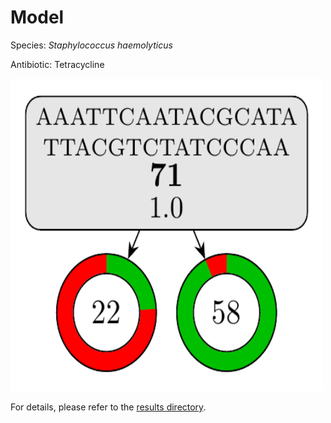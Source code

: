 
# Model

Species: *Staphylococcus haemolyticus*

Antibiotic: Tetracycline

<img src="./model.png" width=500 height=500 />

For details, please refer to the [results directory](../../../../../results/cart_b/staphylococcus%20haemolyticus/tetracycline/repeat_5/).


